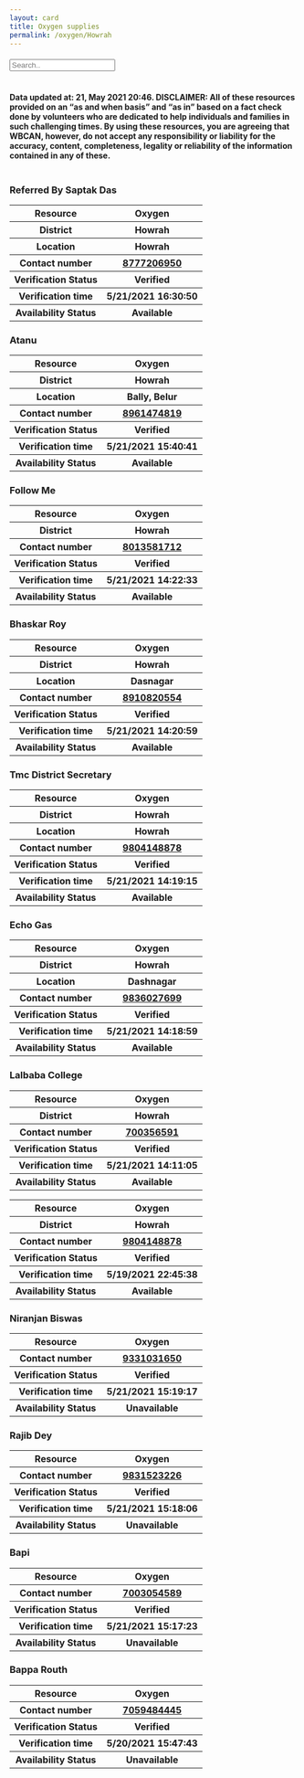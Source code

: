 ```yaml
---
layout: card
title: Oxygen supplies
permalink: /oxygen/Howrah
---
```


<div style="margin-top: 20px; text-align: left; border: none;">
	<input type="text" id="myInput" onkeyup="filterSearch()" placeholder="Search..">
<br><br>
<div class="text_foot"><h4> Data updated at: 21, May 2021 20:46. DISCLAIMER: All of these resources provided on an “as and when basis” and “as in” based on a fact check done by volunteers who are dedicated to help individuals and families in such challenging times. By using these resources, you are agreeing that WBCAN, however, do not accept any responsibility or liability for the accuracy, content, completeness, legality or reliability of the information contained in any of these. </h4> </div></div>
<div class="row">
<div class="column">

<div class="card_av">
	<h3>Referred By Saptak Das</h3>
	<div class="info">
		<table>
			<tr><th>Resource</th><th>Oxygen</th></tr>
			<tr><th>District</th><th>Howrah</th></tr>
			<tr><th>Location</th><th>Howrah</th></tr>
			<tr><th>Contact number</th><th><a href="tel:8777206950">8777206950</a></th></tr>
			<tr><th>Verification  Status</th><th>Verified</th></tr>
			<tr><th>Verification time</th><th>5/21/2021 16:30:50</th></tr>
			<tr><th>Availability Status</th><th>Available</th></tr>
		</table>
	</div>
</div>

<div class="card_av">
<h3>Atanu</h3>

<div class="info"><table>
<tr><th>Resource</th><th>Oxygen</th></tr>
<tr><th>District</th><th>Howrah</th></tr>
<tr><th>Location</th><th>Bally, Belur</th></tr>
<tr><th>Contact number</th><th><a href="tel:8961474819">8961474819</a></th></tr>
<tr><th>Verification  Status</th><th>Verified</th></tr>
<tr><th>Verification time</th><th>5/21/2021 15:40:41</th></tr>
<tr><th>Availability Status</th><th>Available</th></tr>
</table></div></div>
<div class="card_av">
<h3>Follow Me</h3>

<div class="info"><table>
<tr><th>Resource</th><th>Oxygen</th></tr>
<tr><th>District</th><th>Howrah</th></tr>
<tr><th>Contact number</th><th><a href="tel:8013581712">8013581712</a></th></tr>
<tr><th>Verification  Status</th><th>Verified</th></tr>
<tr><th>Verification time</th><th>5/21/2021 14:22:33</th></tr>
<tr><th>Availability Status</th><th>Available</th></tr>
</table></div></div>
<div class="card_av">
<h3>Bhaskar Roy</h3>

<div class="info"><table>
<tr><th>Resource</th><th>Oxygen</th></tr>
<tr><th>District</th><th>Howrah</th></tr>
<tr><th>Location</th><th>Dasnagar</th></tr>
<tr><th>Contact number</th><th><a href="tel:8910820554">8910820554</a></th></tr>
<tr><th>Verification  Status</th><th>Verified</th></tr>
<tr><th>Verification time</th><th>5/21/2021 14:20:59</th></tr>
<tr><th>Availability Status</th><th>Available</th></tr>
</table></div></div>
<div class="card_av">
<h3>Tmc District Secretary</h3>

<div class="info"><table>
<tr><th>Resource</th><th>Oxygen</th></tr>
<tr><th>District</th><th>Howrah</th></tr>
<tr><th>Location</th><th>Howrah</th></tr>
<tr><th>Contact number</th><th><a href="tel:9804148878">9804148878</a></th></tr>
<tr><th>Verification  Status</th><th>Verified</th></tr>
<tr><th>Verification time</th><th>5/21/2021 14:19:15</th></tr>
<tr><th>Availability Status</th><th>Available</th></tr>
</table></div></div>
<div class="card_av">
<h3>Echo Gas</h3>

<div class="info"><table>
<tr><th>Resource</th><th>Oxygen</th></tr>
<tr><th>District</th><th>Howrah</th></tr>
<tr><th>Location</th><th>Dashnagar</th></tr>
<tr><th>Contact number</th><th><a href="tel:9836027699">9836027699</a></th></tr>
<tr><th>Verification  Status</th><th>Verified</th></tr>
<tr><th>Verification time</th><th>5/21/2021 14:18:59</th></tr>
<tr><th>Availability Status</th><th>Available</th></tr>
</table></div></div>
<div class="card_av">
<h3>Lalbaba College</h3>

<div class="info"><table>
<tr><th>Resource</th><th>Oxygen</th></tr>
<tr><th>District</th><th>Howrah</th></tr>
<tr><th>Contact number</th><th><a href="tel:700356591">700356591</a></th></tr>
<tr><th>Verification  Status</th><th>Verified</th></tr>
<tr><th>Verification time</th><th>5/21/2021 14:11:05</th></tr>
<tr><th>Availability Status</th><th>Available</th></tr>
</table></div></div>
<div class="card_av">
<div class="info"><table>
<tr><th>Resource</th><th>Oxygen</th></tr>
<tr><th>District</th><th>Howrah</th></tr>
<tr><th>Contact number</th><th><a href="tel:9804148878">9804148878</a></th></tr>
<tr><th>Verification  Status</th><th>Verified</th></tr>
<tr><th>Verification time</th><th>5/19/2021 22:45:38</th></tr>
<tr><th>Availability Status</th><th>Available</th></tr>
</table></div></div>
<div class="card_nav">
<h3>Niranjan Biswas</h3>

<div class="info"><table>
<tr><th>Resource</th><th>Oxygen</th></tr>
<tr><th>Contact number</th><th><a href="tel:9331031650">9331031650</a></th></tr>
<tr><th>Verification  Status</th><th>Verified</th></tr>
<tr><th>Verification time</th><th>5/21/2021 15:19:17</th></tr>
<tr><th>Availability Status</th><th>Unavailable</th></tr>
</table></div></div>
<div class="card_nav">
<h3>Rajib Dey</h3>

<div class="info"><table>
<tr><th>Resource</th><th>Oxygen</th></tr>
<tr><th>Contact number</th><th><a href="tel:9831523226">9831523226</a></th></tr>
<tr><th>Verification  Status</th><th>Verified</th></tr>
<tr><th>Verification time</th><th>5/21/2021 15:18:06</th></tr>
<tr><th>Availability Status</th><th>Unavailable</th></tr>
</table></div></div>
<div class="card_nav">
<h3>Bapi</h3>

<div class="info"><table>
<tr><th>Resource</th><th>Oxygen</th></tr>
<tr><th>Contact number</th><th><a href="tel:7003054589">7003054589</a></th></tr>
<tr><th>Verification  Status</th><th>Verified</th></tr>
<tr><th>Verification time</th><th>5/21/2021 15:17:23</th></tr>
<tr><th>Availability Status</th><th>Unavailable</th></tr>
</table></div></div>
<div class="card_nav">
<h3>Bappa Routh</h3>

<div class="info"><table>
<tr><th>Resource</th><th>Oxygen</th></tr>
<tr><th>Contact number</th><th><a href="tel:7059484445">7059484445</a></th></tr>
<tr><th>Verification  Status</th><th>Verified</th></tr>
<tr><th>Verification time</th><th>5/20/2021 15:47:43</th></tr>
<tr><th>Availability Status</th><th>Unavailable</th></tr>
</table></div></div>
</div>
</div>